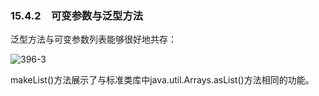 ### 15.4.2　可变参数与泛型方法

泛型方法与可变参数列表能够很好地共存：

![396-3](../Images/image03197.jpeg)

makeList()方法展示了与标准类库中java.util.Arrays.asList()方法相同的功能。